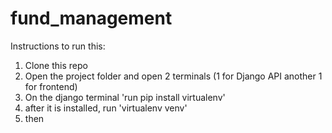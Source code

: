 # fund_management

Instructions to run this:
1. Clone this repo
2. Open the project folder and open 2 terminals (1 for Django API another 1 for frontend)
3. On the django terminal
     'run pip install virtualenv'
4. after it is installed, run 'virtualenv venv'
5. then
